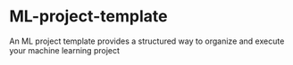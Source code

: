 # ML-project-template
An ML project template provides a structured way to organize and execute your machine learning project
